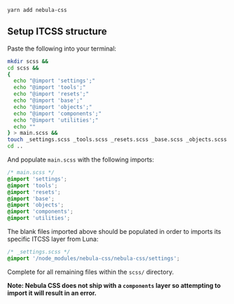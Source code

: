`yarn add nebula-css`

## Setup ITCSS structure

Paste the following into your terminal:
```bash
mkdir scss &&
cd scss &&
{
  echo "@import 'settings';"
  echo "@import 'tools';"
  echo "@import 'resets';"
  echo "@import 'base';"
  echo "@import 'objects';"
  echo "@import 'components';"
  echo "@import 'utilities';"
  echo ""
} > main.scss &&
touch _settings.scss _tools.scss _resets.scss _base.scss _objects.scss _components.scss _utilities.scss
cd ..
```

And populate `main.scss` with the following imports:
```scss
/* main.scss */
@import 'settings';
@import 'tools';
@import 'resets';
@import 'base';
@import 'objects';
@import 'components';
@import 'utilities';
```

The blank files imported above should be populated in order to imports its specific ITCSS layer from Luna:
```scss
/* _settings.scss */
@import '/node_modules/nebula-css/nebula-css/settings';
```

Complete for all remaining files within the `scss/` directory.

**Note: Nebula CSS does not ship with a `components` layer so attempting to import it will result in an error.**
